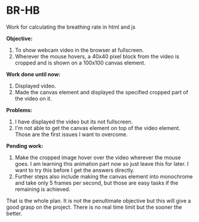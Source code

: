 # BR-HB
Work for calculating the breathing rate in html and js

**Objective:** 
1. To show webcam video in the browser at fullscreen.
2. Wherever the mouse hovers, a 40x40 pixel block from the video is cropped and is shown on a 100x100 canvas element.

**Work done until now:**
1. Displayed video.
2. Made the canvas element and displayed the specified cropped part of the video on it.

**Problems:**
1. I have displayed the video but its not fullscreen.
2. I'm not able to get the canvas element on top of the video element.
Those are the first issues I want to overcome.

**Pending work:**
1. Make the cropped image hover over the video wherever the mouse goes. I am learning this animation part now so just leave this for later. I want to try this before I get the answers directly.
2. Further steps also include making the canvas element into monochrome and take only 5 frames per second, but those are easy tasks if the remaining is achieved.

That is the whole plan. It is not the penultimate objective but this will give a good grasp on the project.
There is no real time limit but the sooner the better.
